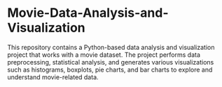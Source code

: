# Movie-Data-Analysis-and-Visualization
This repository contains a Python-based data analysis and visualization project that works with a movie dataset. The project performs data preprocessing, statistical analysis, and generates various visualizations such as histograms, boxplots, pie charts, and bar charts to explore and understand movie-related data.
